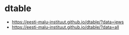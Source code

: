 # dtable
 
- https://eesti-malu-instituut.github.io/dtable/?data=jews
- https://eesti-malu-instituut.github.io/dtable/?data=all
